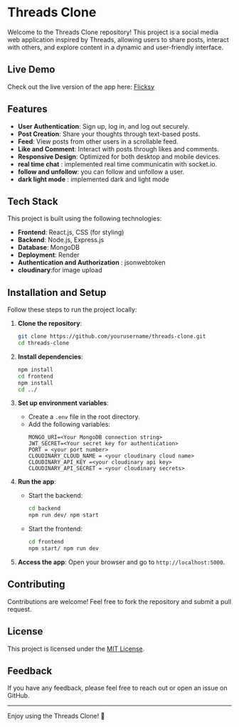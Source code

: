 # Threads Clone

Welcome to the Threads Clone repository! This project is a social media web application inspired by Threads, allowing users to share posts, interact with others, and explore content in a dynamic and user-friendly interface.

## Live Demo
Check out the live version of the app here: [Flicksy](https://flicksy.onrender.com/)

## Features
- **User Authentication**: Sign up, log in, and log out securely.
- **Post Creation**: Share your thoughts through text-based posts.
- **Feed**: View posts from other users in a scrollable feed.
- **Like and Comment**: Interact with posts through likes and comments.
- **Responsive Design**: Optimized for both desktop and mobile devices.
- **real time chat** : implemented real time communicatin with socket.io.
- **follow and unfollow**: you can follow and unfollow a user.
- **dark light mode** : implemented dark and light mode

## Tech Stack
This project is built using the following technologies:

- **Frontend**: React.js, CSS (for styling)
- **Backend**: Node.js, Express.js
- **Database**: MongoDB
- **Deployment**: Render
- **Authentication and Authorization** : jsonwebtoken
- **cloudinary**:for image upload

## Installation and Setup
Follow these steps to run the project locally:

1. **Clone the repository**:
   ```bash
   git clone https://github.com/yourusername/threads-clone.git
   cd threads-clone
   ```

2. **Install dependencies**:
   ```bash
   npm install
   cd frontend
   npm install
   cd ../
   ```

3. **Set up environment variables**:
   - Create a `.env` file in the root directory.
   - Add the following variables:
     ```env
     MONGO_URI=<Your MongoDB connection string>
     JWT_SECRET=<Your secret key for authentication>
     PORT = <your port number>
     CLOUDINARY_CLOUD_NAME = <your cloudinary cloud name>
     CLOUDINARY_API_KEY =<your cloudinary api key>
     CLOUDINARY_API_SECRET = <your cloudinary secrets>
     
     ```

4. **Run the app**:
   - Start the backend:
     ```bash
     cd backend
     npm run dev/ npm start
     ```
   - Start the frontend:
     ```bash
     cd frontend
     npm start/ npm run dev
     ```

5. **Access the app**:
   Open your browser and go to `http://localhost:5000`.

## Contributing
Contributions are welcome! Feel free to fork the repository and submit a pull request.

## License
This project is licensed under the [MIT License](LICENSE).

## Feedback
If you have any feedback, please feel free to reach out or open an issue on GitHub.

---

Enjoy using the Threads Clone! 🎉
